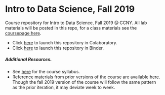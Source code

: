 # Intro to Data Science, Fall 2019
Course repository for Intro to Data Science, Fall 2019 @ CCNY. All lab materials will be posted in this repo, for a class materials see the [coursepage here](https://grantmlong.com/teaching/fall2019/index.html).
* Click [here](https://colab.research.google.com/github/grantmlong/itds-fall2019/blob/master/) to launch this repository in Colaboratory.
* Click [here](https://mybinder.org/v2/gh/grantmlong/itds-fall2019/master) to launch this repository in Binder.

##### Additional Resources.
* See [here](https://grantmlong.com/teaching/fall2019/syllabus/ITDS-Syllabus-Fall-2019.pdf) for the course syllabus.
* Reference materials from prior versions of the course are available [here](https://grantmlong.com/teaching/index.html). Though the fall 2019 version of the course will follow the same pattern as the prior iteration, it may deviate week to week.
